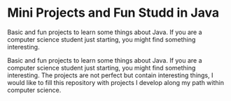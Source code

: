 # Mini Projects and Fun Studd in Java

Basic and fun projects to learn some things about Java. If you are a computer science student just starting, you might find something interesting.

Basic and fun projects to learn some things about Java. If you are a computer science student just starting, you might find something interesting. The projects are not perfect but contain interesting things, I would like to fill this repository with projects I develop along my path within computer science.
